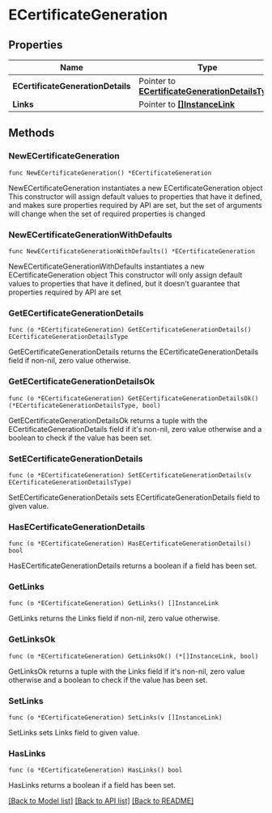 # ECertificateGeneration

## Properties

Name | Type | Description | Notes
------------ | ------------- | ------------- | -------------
**ECertificateGenerationDetails** | Pointer to [**ECertificateGenerationDetailsType**](ECertificateGenerationDetailsType.md) |  | [optional] 
**Links** | Pointer to [**[]InstanceLink**](InstanceLink.md) |  | [optional] 

## Methods

### NewECertificateGeneration

`func NewECertificateGeneration() *ECertificateGeneration`

NewECertificateGeneration instantiates a new ECertificateGeneration object
This constructor will assign default values to properties that have it defined,
and makes sure properties required by API are set, but the set of arguments
will change when the set of required properties is changed

### NewECertificateGenerationWithDefaults

`func NewECertificateGenerationWithDefaults() *ECertificateGeneration`

NewECertificateGenerationWithDefaults instantiates a new ECertificateGeneration object
This constructor will only assign default values to properties that have it defined,
but it doesn't guarantee that properties required by API are set

### GetECertificateGenerationDetails

`func (o *ECertificateGeneration) GetECertificateGenerationDetails() ECertificateGenerationDetailsType`

GetECertificateGenerationDetails returns the ECertificateGenerationDetails field if non-nil, zero value otherwise.

### GetECertificateGenerationDetailsOk

`func (o *ECertificateGeneration) GetECertificateGenerationDetailsOk() (*ECertificateGenerationDetailsType, bool)`

GetECertificateGenerationDetailsOk returns a tuple with the ECertificateGenerationDetails field if it's non-nil, zero value otherwise
and a boolean to check if the value has been set.

### SetECertificateGenerationDetails

`func (o *ECertificateGeneration) SetECertificateGenerationDetails(v ECertificateGenerationDetailsType)`

SetECertificateGenerationDetails sets ECertificateGenerationDetails field to given value.

### HasECertificateGenerationDetails

`func (o *ECertificateGeneration) HasECertificateGenerationDetails() bool`

HasECertificateGenerationDetails returns a boolean if a field has been set.

### GetLinks

`func (o *ECertificateGeneration) GetLinks() []InstanceLink`

GetLinks returns the Links field if non-nil, zero value otherwise.

### GetLinksOk

`func (o *ECertificateGeneration) GetLinksOk() (*[]InstanceLink, bool)`

GetLinksOk returns a tuple with the Links field if it's non-nil, zero value otherwise
and a boolean to check if the value has been set.

### SetLinks

`func (o *ECertificateGeneration) SetLinks(v []InstanceLink)`

SetLinks sets Links field to given value.

### HasLinks

`func (o *ECertificateGeneration) HasLinks() bool`

HasLinks returns a boolean if a field has been set.


[[Back to Model list]](../README.md#documentation-for-models) [[Back to API list]](../README.md#documentation-for-api-endpoints) [[Back to README]](../README.md)


